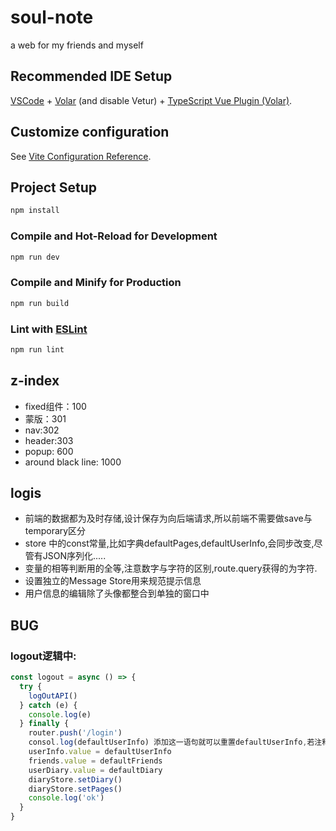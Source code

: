 <!--
 * @Author: Gro lin
 * @Date: 2024-04-10 07:09:02
 * @LastEditors: Gro lin
 * @LastEditTime: 2024-04-10 13:30:18
-->

# soul-note

a web for my friends and myself

## Recommended IDE Setup

[VSCode](https://code.visualstudio.com/) + [Volar](https://marketplace.visualstudio.com/items?itemName=Vue.volar) (and disable Vetur) + [TypeScript Vue Plugin (Volar)](https://marketplace.visualstudio.com/items?itemName=Vue.vscode-typescript-vue-plugin).

## Customize configuration

See [Vite Configuration Reference](https://vitejs.dev/config/).

## Project Setup

```sh
npm install
```

### Compile and Hot-Reload for Development

```sh
npm run dev
```

### Compile and Minify for Production

```sh
npm run build
```

### Lint with [ESLint](https://eslint.org/)

```sh
npm run lint
```

## z-index

- fixed组件：100  
- 蒙版：301  
- nav:302  
- header:303  
- popup: 600  
- around black line: 1000

## logis

- 前端的数据都为及时存储,设计保存为向后端请求,所以前端不需要做save与temporary区分
- store 中的const常量,比如字典defaultPages,defaultUserInfo,会同步改变,尽管有JSON序列化.....
- 变量的相等判断用的全等,注意数字与字符的区别,route.query获得的为字符.
- 设置独立的Message Store用来规范提示信息
- 用户信息的编辑除了头像都整合到单独的窗口中
## BUG

### logout逻辑中:

```js
const logout = async () => {
  try {
    logOutAPI()
  } catch (e) {
    console.log(e)
  } finally {
    router.push('/login')
    consol.log(defaultUserInfo) 添加这一语句就可以重置defaultUserInfo,若注释则....
    userInfo.value = defaultUserInfo
    friends.value = defaultFriends
    userDiary.value = defaultDiary
    diaryStore.setDiary()
    diaryStore.setPages()
    console.log('ok')
  }
}
